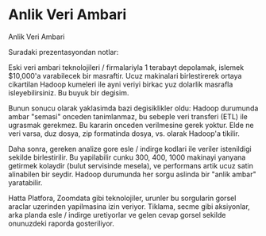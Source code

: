 # Anlik Veri Ambari


Anlik Veri Ambari




Suradaki prezentasyondan notlar:

Eski veri ambari teknolojileri / firmalariyla 1 terabayt depolamak, islemek $10,000'a varabilecek bir masraftir. Ucuz makinalari birlestirerek ortaya cikartilan Hadoop kumeleri ile ayni veriyi birkac yuz dolarlik masrafla isleyebilirsiniz. Bu buyuk bir degisim. 

Bunun sonucu olarak yaklasimda bazi degisiklikler oldu: Hadoop durumunda ambar "semasi" onceden tanimlanmaz, bu sebeple veri transferi (ETL) ile ugrasmak gerekmez. Bu kararin onceden verilmesine gerek yoktur. Elde ne veri varsa, duz dosya, zip formatinda dosya, vs. olarak Hadoop'a tikilir.

Daha sonra, gereken analize gore esle / indirge kodlari ile veriler istenildigi sekilde birlestirilir. Bu yapilabilir cunku 300, 400, 1000 makinayi yanyana getirmek kolaydir (bulut servisinde mesela), ve performans artik ucuz satin alinabilen bir seydir. Hadoop durumunda  her sorgu aslinda bir "anlik ambar" yaratabilir.

Hatta Platfora, Zoomdata gibi teknolojiler, urunler bu sorgularin gorsel araclar uzerinden yapilmasina izin veriyor. Tiklama, secme gibi aksiyonlar, arka planda esle / indirge uretiyorlar ve gelen cevap gorsel sekilde onunuzdeki raporda gosteriliyor. 





